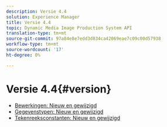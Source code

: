```yaml
---
description: Versie 4.4
solution: Experience Manager
title: Versie 4.4
topic: Dynamic Media Image Production System API
translation-type: tm+mt
source-git-commit: 97a84e8e7edd3d834ca42069eae7c09c00d57938
workflow-type: tm+mt
source-wordcount: '17'
ht-degree: 0%

---
```



# Versie 4.4{#version}

* [Bewerkingen: Nieuw en gewijzigd](r-4-4-operations.md)
* [Gegevenstypen: Nieuw en gewijzigd](r-4-4-types.md)
* [Tekenreeksconstanten: Nieuw en gewijzigd](r-4-4-string-constants.md)
